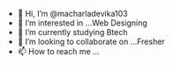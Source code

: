 - 👋 Hi, I’m @macharladevika103
- 👀 I’m interested in ...Web Designing
- 🌱 I’m currently studying Btech
- 💞️ I’m looking to collaborate on ...Fresher 
- 📫 How to reach me ...

<!---
macharladevika103/macharladevika103 is a ✨ special ✨ repository because its `README.md` (this file) appears on your GitHub profile.
You can click the Preview link to take a look at your changes.
--->
